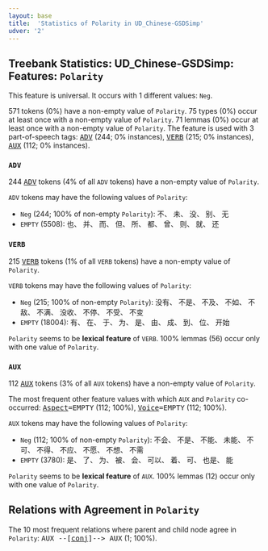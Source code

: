 ```yaml
---
layout: base
title:  'Statistics of Polarity in UD_Chinese-GSDSimp'
udver: '2'
---
```


## Treebank Statistics: UD_Chinese-GSDSimp: Features: `Polarity`

This feature is universal.
It occurs with 1 different values: `Neg`.

571 tokens (0%) have a non-empty value of `Polarity`.
75 types (0%) occur at least once with a non-empty value of `Polarity`.
71 lemmas (0%) occur at least once with a non-empty value of `Polarity`.
The feature is used with 3 part-of-speech tags: <tt><a href="zh_gsdsimp-pos-ADV.html">ADV</a></tt> (244; 0% instances), <tt><a href="zh_gsdsimp-pos-VERB.html">VERB</a></tt> (215; 0% instances), <tt><a href="zh_gsdsimp-pos-AUX.html">AUX</a></tt> (112; 0% instances).

### `ADV`

244 <tt><a href="zh_gsdsimp-pos-ADV.html">ADV</a></tt> tokens (4% of all `ADV` tokens) have a non-empty value of `Polarity`.

`ADV` tokens may have the following values of `Polarity`:

* `Neg` (244; 100% of non-empty `Polarity`): 不、 未、 没、 别、 无
* `EMPTY` (5508): 也、 并、 而、 但、 所、 都、 曾、 则、 就、 还

### `VERB`

215 <tt><a href="zh_gsdsimp-pos-VERB.html">VERB</a></tt> tokens (1% of all `VERB` tokens) have a non-empty value of `Polarity`.

`VERB` tokens may have the following values of `Polarity`:

* `Neg` (215; 100% of non-empty `Polarity`): 没有、 不是、 不及、 不如、 不敌、 不满、 没收、 不停、 不受、 不变
* `EMPTY` (18004): 有、 在、 于、 为、 是、 由、 成、 到、 位、 开始

`Polarity` seems to be **lexical feature** of `VERB`. 100% lemmas (56) occur only with one value of `Polarity`.

### `AUX`

112 <tt><a href="zh_gsdsimp-pos-AUX.html">AUX</a></tt> tokens (3% of all `AUX` tokens) have a non-empty value of `Polarity`.

The most frequent other feature values with which `AUX` and `Polarity` co-occurred: <tt><a href="zh_gsdsimp-feat-Aspect.html">Aspect</a></tt><tt>=EMPTY</tt> (112; 100%), <tt><a href="zh_gsdsimp-feat-Voice.html">Voice</a></tt><tt>=EMPTY</tt> (112; 100%).

`AUX` tokens may have the following values of `Polarity`:

* `Neg` (112; 100% of non-empty `Polarity`): 不会、 不是、 不能、 未能、 不可、 不得、 不应、 不愿、 不想、 不需
* `EMPTY` (3780): 是、 了、 为、 被、 会、 可以、 着、 可、 也是、 能

`Polarity` seems to be **lexical feature** of `AUX`. 100% lemmas (12) occur only with one value of `Polarity`.

## Relations with Agreement in `Polarity`

The 10 most frequent relations where parent and child node agree in `Polarity`:
<tt>AUX --[<tt><a href="zh_gsdsimp-dep-conj.html">conj</a></tt>]--> AUX</tt> (1; 100%).

